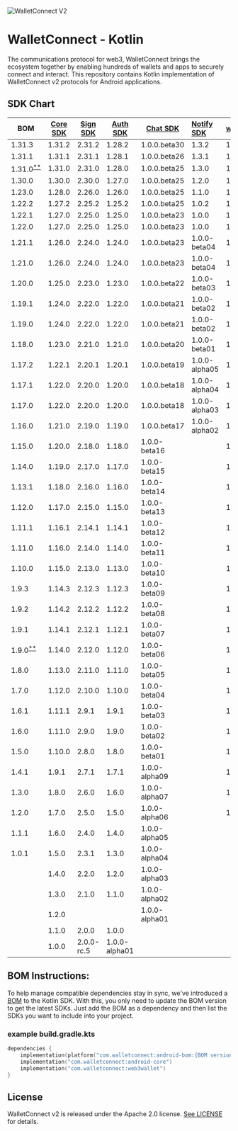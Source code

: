 ![WalletConnect V2](/docs/walletconnect-banner.svg)

# **WalletConnect - Kotlin**

The communications protocol for web3, WalletConnect brings the ecosystem together by enabling hundreds of wallets and apps to securely connect and interact. This repository contains Kotlin implementation of
WalletConnect v2 protocols for Android applications.

####

## SDK Chart

| BOM                                                                                     | [Core SDK](core/android) | [Sign SDK](protocol/sign) | [Auth SDK](protocol/auth) | [Chat SDK](protocol/chat) | [Notify SDK](protocol/notify) | [web3wallet](product/web3wallet) | [web3modal](product/web3modal) | [WalletConnectModal](product/walletconnectmodal) |
|-----------------------------------------------------------------------------------------|--------------------------|---------------------------|---------------------------|---------------------------|:------------------------------|----------------------------------|--------------------------------|--------------------------------------------------|
| 1.31.3                                                                                  | 1.31.2                   | 2.31.2                    | 1.28.2                    | 1.0.0.beta30              | 1.3.2                         | 1.31.2                           | 1.5.2                          | 1.5.2                                            |
| 1.31.1                                                                                  | 1.31.1                   | 2.31.1                    | 1.28.1                    | 1.0.0.beta26              | 1.3.1                         | 1.31.1                           | 1.5.1                          | 1.5.1                                            |
| 1.31.0<sup>[**](https://gist.github.com/TalhaAli00/7b9e1cadf19b9dc5141cd033aa4e6172)    | 1.31.0                   | 2.31.0                    | 1.28.0                    | 1.0.0.beta25              | 1.3.0                         | 1.31.0                           | 1.5.0                          | 1.5.0                                            |
| 1.30.0                                                                                  | 1.30.0                   | 2.30.0                    | 1.27.0                    | 1.0.0.beta25              | 1.2.0                         | 1.30.0                           | 1.4.0                          | 1.4.0                                            |
| 1.23.0                                                                                  | 1.28.0                   | 2.26.0                    | 1.26.0                    | 1.0.0.beta25              | 1.1.0                         | 1.21.0                           | 1.3.0                          | 1.3.0                                            |
| 1.22.2                                                                                  | 1.27.2                   | 2.25.2                    | 1.25.2                    | 1.0.0.beta25              | 1.0.2                         | 1.20.2                           | 1.2.2                          | 1.2.2                                            |
| 1.22.1                                                                                  | 1.27.0                   | 2.25.0                    | 1.25.0                    | 1.0.0.beta23              | 1.0.0                         | 1.20.0                           | 1.2.1                          | 1.2.0                                            |
| 1.22.0                                                                                  | 1.27.0                   | 2.25.0                    | 1.25.0                    | 1.0.0.beta23              | 1.0.0                         | 1.20.0                           | 1.2.0                          | 1.2.0                                            |
| 1.21.1                                                                                  | 1.26.0                   | 2.24.0                    | 1.24.0                    | 1.0.0.beta23              | 1.0.0-beta04                  | 1.19.0                           | 1.1.1                          | 1.1.1                                            |
| 1.21.0                                                                                  | 1.26.0                   | 2.24.0                    | 1.24.0                    | 1.0.0.beta23              | 1.0.0-beta04                  | 1.19.0                           | 1.1.0                          | 1.1.0                                            |
| 1.20.0                                                                                  | 1.25.0                   | 2.23.0                    | 1.23.0                    | 1.0.0.beta22              | 1.0.0-beta03                  | 1.18.0                           | 1.0.0                          | 1.0.0-beta02                                     |
| 1.19.1                                                                                  | 1.24.0                   | 2.22.0                    | 1.22.0                    | 1.0.0.beta21              | 1.0.0-beta02                  | 1.17.0                           | 1.0.0-beta02                   | 1.0.0-beta01                                     |
| 1.19.0                                                                                  | 1.24.0                   | 2.22.0                    | 1.22.0                    | 1.0.0.beta21              | 1.0.0-beta02                  | 1.17.0                           | 1.0.0-beta01                   | 1.0.0-beta01                                     |
| 1.18.0                                                                                  | 1.23.0                   | 2.21.0                    | 1.21.0                    | 1.0.0.beta20              | 1.0.0-beta01                  | 1.16.0                           | 1.0.0-alpha11                  | 1.0.0-alpha07                                    |
| 1.17.2                                                                                  | 1.22.1                   | 2.20.1                    | 1.20.1                    | 1.0.0.beta19              | 1.0.0-alpha05                 | 1.15.1                           | 1.0.0-alpha10                  | 1.0.0-alpha06                                    |
| 1.17.1                                                                                  | 1.22.0                   | 2.20.0                    | 1.20.0                    | 1.0.0.beta18              | 1.0.0-alpha04                 | 1.15.0                           | 1.0.0-alpha09                  | 1.0.0-alpha05                                    |
| 1.17.0                                                                                  | 1.22.0                   | 2.20.0                    | 1.20.0                    | 1.0.0.beta18              | 1.0.0-alpha03                 | 1.15.0                           | 1.0.0-alpha09                  | 1.0.0-alpha05                                    |
| 1.16.0                                                                                  | 1.21.0                   | 2.19.0                    | 1.19.0                    | 1.0.0.beta17              | 1.0.0-alpha02                 | 1.14.0                           |                                | 1.0.0-alpha04                                    |
| 1.15.0                                                                                  | 1.20.0                   | 2.18.0                    | 1.18.0                    | 1.0.0-beta16              |                               | 1.13.0                           |                                | 1.0.0-alpha03                                    |
| 1.14.0                                                                                  | 1.19.0                   | 2.17.0                    | 1.17.0                    | 1.0.0-beta15              |                               | 1.12.0                           |                                | 1.0.0-alpha02                                    |
| 1.13.1                                                                                  | 1.18.0                   | 2.16.0                    | 1.16.0                    | 1.0.0-beta14              |                               | 1.11.0                           |                                | 1.0.0-alpha01                                    |
| 1.12.0                                                                                  | 1.17.0                   | 2.15.0                    | 1.15.0                    | 1.0.0-beta13              |                               | 1.10.0                           |                                |                                                  |
| 1.11.1                                                                                  | 1.16.1                   | 2.14.1                    | 1.14.1                    | 1.0.0-beta12              |                               | 1.9.1                            |                                |                                                  |
| 1.11.0                                                                                  | 1.16.0                   | 2.14.0                    | 1.14.0                    | 1.0.0-beta11              |                               | 1.9.0                            |                                |                                                  |
| 1.10.0                                                                                  | 1.15.0                   | 2.13.0                    | 1.13.0                    | 1.0.0-beta10              |                               | 1.8.0                            |                                |                                                  |
| 1.9.3                                                                                   | 1.14.3                   | 2.12.3                    | 1.12.3                    | 1.0.0-beta09              |                               | 1.7.3                            |                                |                                                  |
| 1.9.2                                                                                   | 1.14.2                   | 2.12.2                    | 1.12.2                    | 1.0.0-beta08              |                               | 1.7.2                            |                                |                                                  |
| 1.9.1                                                                                   | 1.14.1                   | 2.12.1                    | 1.12.1                    | 1.0.0-beta07              |                               | 1.7.1                            |                                |                                                  |
| 1.9.0<sup>[**](https://github.com/WalletConnect/WalletConnectKotlinV2/issues/821)</sup> | 1.14.0                   | 2.12.0                    | 1.12.0                    | 1.0.0-beta06              |                               | 1.7.0                            |                                |                                                  |
| 1.8.0                                                                                   | 1.13.0                   | 2.11.0                    | 1.11.0                    | 1.0.0-beta05              |                               | 1.6.0                            |                                |                                                  |
| 1.7.0                                                                                   | 1.12.0                   | 2.10.0                    | 1.10.0                    | 1.0.0-beta04              |                               | 1.5.0                            |                                |                                                  |
| 1.6.1                                                                                   | 1.11.1                   | 2.9.1                     | 1.9.1                     | 1.0.0-beta03              |                               | 1.4.1                            |                                |                                                  |
| 1.6.0                                                                                   | 1.11.0                   | 2.9.0                     | 1.9.0                     | 1.0.0-beta02              |                               | 1.4.0                            |                                |                                                  |
| 1.5.0                                                                                   | 1.10.0                   | 2.8.0                     | 1.8.0                     | 1.0.0-beta01              |                               | 1.3.0                            |                                |                                                  |
| 1.4.1                                                                                   | 1.9.1                    | 2.7.1                     | 1.7.1                     | 1.0.0-alpha09             |                               | 1.2.1                            |                                |                                                  |
| 1.3.0                                                                                   | 1.8.0                    | 2.6.0                     | 1.6.0                     | 1.0.0-alpha07             |                               | 1.1.0                            |                                |                                                  |
| 1.2.0                                                                                   | 1.7.0                    | 2.5.0                     | 1.5.0                     | 1.0.0-alpha06             |                               | 1.0.0                            |                                |                                                  |
| 1.1.1                                                                                   | 1.6.0                    | 2.4.0                     | 1.4.0                     | 1.0.0-alpha05             |                               |                                  |                                |                                                  |
| 1.0.1                                                                                   | 1.5.0                    | 2.3.1                     | 1.3.0                     | 1.0.0-alpha04             |                               |                                  |                                |                                                  |
|                                                                                         | 1.4.0                    | 2.2.0                     | 1.2.0                     | 1.0.0-alpha03             |                               |                                  |                                |                                                  |
|                                                                                         | 1.3.0                    | 2.1.0                     | 1.1.0                     | 1.0.0-alpha02             |                               |                                  |                                |                                                  |
|                                                                                         | 1.2.0                    |                           |                           | 1.0.0-alpha01             |                               |                                  |                                |                                                  |
|                                                                                         | 1.1.0                    | 2.0.0                     | 1.0.0                     |                           |                               |                                  |                                |                                                  |
|                                                                                         | 1.0.0                    | 2.0.0-rc.5                | 1.0.0-alpha01             |                           |                               |                                  |                                |                                                  |


## BOM Instructions:
To help manage compatible dependencies stay in sync, we've introduced a [BOM](https://docs.gradle.org/current/userguide/platforms.html#sub:bom_import) to the Kotlin SDK. With this, you only need to update the BOM version to get the latest SDKs. Just add the BOM as a dependency and then list the SDKs you want to include into your project.    

### example build.gradle.kts
```kotlin
dependencies {
    implementation(platform("com.walletconnect:android-bom:{BOM version}"))
    implementation("com.walletconnect:android-core")
    implementation("com.walletconnect:web3wallet")
}
```

## License
WalletConnect v2 is released under the Apache 2.0 license. [See LICENSE](/LICENSE) for details.

